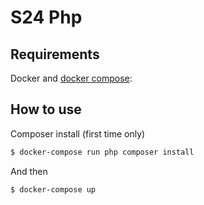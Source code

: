 S24 Php
=======

Requirements
------------

Docker and [docker compose](https://docs.docker.com/compose/install/):

How to use
----------

Composer install (first time only)

```bash
$ docker-compose run php composer install
```

And then

```bash
$ docker-compose up
```